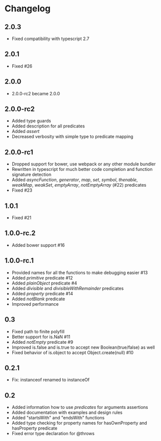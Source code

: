 # Changelog
 
## 2.0.3
* Fixed compatibility with typescript 2.7

## 2.0.1
* Fixed #26

## 2.0.0
* 2.0.0-rc2 became 2.0.0
 
## 2.0.0-rc2
* Added type guards
* Added description for all predicates
* Added _assert_
* Decreased verbosity with simple type to predicate mapping

## 2.0.0-rc1
* Dropped support for bower, use webpack or any other module bundler
* Rewritten in typescript for much better code completion and function signature detection
* Added _asyncFunction_, _generator_, _map_, _set_, _symbol_, _thenable_, _weakMap_, _weakSet_, _emptyArray_, _notEmptyArray_ (#22) predicates
* Fixed #23

## 1.0.1
* Fixed #21

## 1.0.0-rc.2
* Added bower support #16

## 1.0.0-rc.1
* Provided names for all the functions to make debugging easier #13
* Added _primitive_ predicate #12
* Added _plainObject_ predicate #4
* Added _divisible_ and _divisibleWithRemainder_ predicates
* Added _property_ predicate #14
* Added _notBlank_ predicate
* Improved performance

## 0.3
* Fixed path to finite polyfill
* Better support for is.NaN #11
* Added _notEmpty_ predicate #9
* Improved is.false and is.true to accept new Boolean(true/false) as well
* Fixed behavior of is.object to accept Object.create(null) #10

## 0.2.1
* Fix: instanceof renamed to instanceOf

## 0.2
* Added information how to use _predicates_ for arguments assertions
* Added documentation with examples and design rules
* Added "startsWith" and "endsWith" functions
* Added type checking for property names for hasOwnProperty and hasProperty predicate
* Fixed error type declaration for @throws